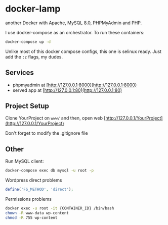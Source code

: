 # docker-lamp

another Docker with Apache, MySQL 8.0, PHPMyAdmin and PHP.

I use docker-compose as an orchestrator. To run these containers:

``` bash
docker-compose up -d
```

Unlike most of this docker compose configs, this one is selinux ready. Just add the `:z` flags, my dudes.

## Services
- phpmyadmin at [http://127.0.0.1:8000](http://127.0.0.1:8000)
- served app at [http://127.0.0.1:80](http://127.0.0.1:80)

## Project Setup
Clone YourProject on `www/` and then, open web [http://127.0.0.1/YourProject](http://127.0.0.1/YourProject)

Don't forget to modify the .gitignore file

## Other
Run MySQL client:

```bash
docker-compose exec db mysql -u root -p
```


Wordpress direct problems

```php
define('FS_METHOD', 'direct');
```

Permissions problems

```bash
docker exec -u root -it {CONTAINER_ID} /bin/bash
chown -R www-data wp-content
chmod -R 755 wp-content
```